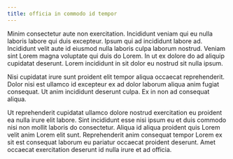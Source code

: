```yaml
---
title: officia in commodo id tempor
---
```


Minim consectetur aute non exercitation. Incididunt veniam qui eu nulla laboris labore qui duis excepteur. Ipsum qui ad incididunt labore ad. Incididunt velit aute id eiusmod nulla laboris culpa laborum nostrud. Veniam sint Lorem magna voluptate qui duis do Lorem. In ut ex dolore do ad aliquip cupidatat deserunt. Lorem incididunt in sit dolor eu nostrud sit nulla ipsum.

Nisi cupidatat irure sunt proident elit tempor aliqua occaecat reprehenderit. Dolor nisi est ullamco id excepteur ex ad dolor laborum aliqua anim fugiat consequat. Ut anim incididunt deserunt culpa. Ex in non ad consequat aliqua.

Ut reprehenderit cupidatat ullamco dolore nostrud exercitation eu proident ea nulla irure elit labore. Sint incididunt esse nisi ipsum eu et duis commodo nisi non mollit laboris do consectetur. Aliqua id aliqua proident quis Lorem velit anim Lorem elit sunt. Reprehenderit anim consequat tempor Lorem ex sit est consequat laborum eu pariatur occaecat proident deserunt. Amet occaecat exercitation deserunt id nulla irure et ad officia.
